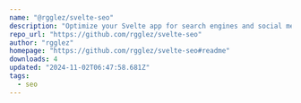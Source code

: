 ```yaml
---
name: "@rgglez/svelte-seo"
description: "Optimize your Svelte app for search engines and social media with meta tags, Open Graph, and JSON-LD."
repo_url: "https://github.com/rgglez/svelte-seo"
author: "rgglez"
homepage: "https://github.com/rgglez/svelte-seo#readme"
downloads: 4
updated: "2024-11-02T06:47:58.681Z"
tags: 
  - seo
---
```

